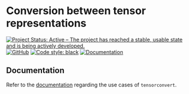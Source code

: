 # Conversion between tensor representations

[![Project Status: Active – The project has reached a stable, usable state and is being actively developed.](https://www.repostatus.org/badges/latest/active.svg)](https://www.repostatus.org/#active)
[![GitHub](https://img.shields.io/github/license/tianyikillua/tensorconvert)](https://github.com/tianyikillua/tensorconvert/blob/master/LICENSE.txt)
[![Code style: black](https://img.shields.io/badge/code%20style-black-000000.svg)](https://github.com/psf/black)
[![Documentation](https://readthedocs.org/projects/tensorconvert/badge/?version=latest)](https://tensorconvert.readthedocs.io/en/latest/)

## Documentation

Refer to the [documentation](https://tensorconvert.readthedocs.io/en/latest/) regarding the use cases of `tensorconvert`.
